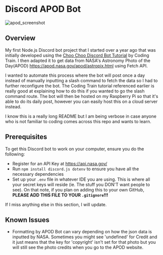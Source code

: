 # Discord APOD Bot

![apod_screenshot](![image](https://github.com/user-attachments/assets/69acd4cc-2f35-41f2-a9d4-844d8a75fc1b)
)


## Overview

My first Node.js Discord bot project that I started over a year ago that was initially developed using the [Choo Choo Discord Bot Tutorial](https://youtu.be/AvQcTjB3gPg?si=Am0eMYQ7VR3bQU2F) by Coding Train. I then adapted it to get data from NASA's Astronomy Photo of the Day(APOD) https://apod.nasa.gov/apod/astropix.html using Fetch API.

I wanted to automate this process where the bot will post once a day instead of manually inputting a slash command to fetch the data so I had to further reconfigure the bot. The Coding Train tutorial referenced earlier is really good at explaining how to do this if you wanted to go the slash command route. The bot will then be hosted on my Raspberry Pi so that it's able to do its daily post, however you can easily host this on a cloud server instead.

I know this is a really long README but I am being verbose in case anyone who is not familiar to coding comes across this repo and wants to learn.
 
## Prerequisites

To get this Discord bot to work on your computer, ensure you do the following:

- Register for an API Key at https://api.nasa.gov/
- Run `npm install discord.js dotenv` to ensure you have all the necessary dependencies
- Set up your `.env` file in whatever IDE you are using. This is where all your secret keys will reside (ie. The stuff you DON'T want people to see). On that note, if you plan on adding this to your own GitHub, **PLEASE ADD THIS FILE TO YOUR `.gitignore`!!!**

If I miss anything else in this section, I will update.

## Known Issues

- Formatting by APOD Bot can vary depending on how the json data is inputted by NASA. Sometimes you might see 'undefined' for Credit and it just means that the key for 'copyright' isn't set for that photo but you will still see the photo credits when you go to the APOD website.
